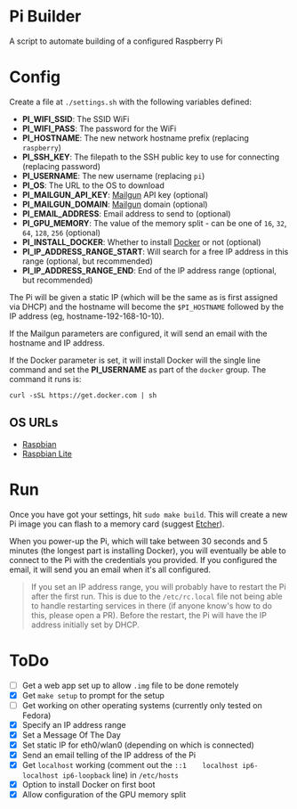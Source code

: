 # Pi Builder

A script to automate building of a configured Raspberry Pi

# Config

Create a file at `./settings.sh` with the following variables defined:

- **PI_WIFI_SSID**: The SSID WiFi
- **PI_WIFI_PASS**: The password for the WiFi
- **PI_HOSTNAME**: The new network hostname prefix (replacing `raspberry`)
- **PI_SSH_KEY**: The filepath to the SSH public key to use for connecting (replacing password)
- **PI_USERNAME**: The new username (replacing `pi`)
- **PI_OS**: The URL to the OS to download
- **PI_MAILGUN_API_KEY**: [Mailgun](http://mailgun.com) API key (optional)
- **PI_MAILGUN_DOMAIN**: [Mailgun](http://mailgun.com) domain (optional)
- **PI_EMAIL_ADDRESS**: Email address to send to (optional)
- **PI_GPU_MEMORY**: The value of the memory split - can be one of `16`, `32`, `64`, `128`, `256` (optional)
- **PI_INSTALL_DOCKER**: Whether to install [Docker](http://docker.com) or not (optional)
- **PI_IP_ADDRESS_RANGE_START**: Will search for a free IP address in this range (optional, but recommended)
- **PI_IP_ADDRESS_RANGE_END**: End of the IP address range (optional, but recommended)

The Pi will be given a static IP (which will be the same as is first assigned
via DHCP) and the hostname will become the `$PI_HOSTNAME` followed by the IP
address (eg, hostname-192-168-10-10).

If the Mailgun parameters are configured, it will send an email with the hostname
and IP address.

If the Docker parameter is set, it will install Docker will the single line command and set
the **PI_USERNAME** as part of the `docker` group. The command it runs is:

    curl -sSL https://get.docker.com | sh

## OS URLs

- [Raspbian](https://downloads.raspberrypi.org/raspbian/images)
- [Raspbian Lite](https://downloads.raspberrypi.org/raspbian_lite/images)

# Run

Once you have got your settings, hit `sudo make build`. This will create
a new Pi image you can flash to a memory card (suggest
[Etcher](http://etcher.io)).

When you power-up the Pi, which will take between 30 seconds and 5 minutes 
(the longest part is installing Docker), you will eventually be able to connect 
to the Pi with the credentials you provided. If you configured the email, it
will send you an email when it's all configured.
    
> If you set an IP address range, you will probably have to restart the Pi after 
> the first run. This is due to the `/etc/rc.local` file not being able to handle
> restarting services in there (if anyone know's how to do this, please open a PR).
> Before the restart, the Pi will have the IP address initially set by DHCP.

# ToDo

- [ ] Get a web app set up to allow `.img` file to be done remotely
- [x] Get `make setup` to prompt for the setup
- [ ] Get working on other operating systems (currently only tested on Fedora)
- [x] Specify an IP address range
- [x] Set a Message Of The Day
- [x] Set static IP for eth0/wlan0 (depending on which is connected)
- [x] Send an email telling of the IP address of the Pi
- [x] Get `localhost` working (comment out the `::1    localhost ip6-localhost ip6-loopback` line) in `/etc/hosts`
- [x] Option to install Docker on first boot
- [x] Allow configuration of the GPU memory split
